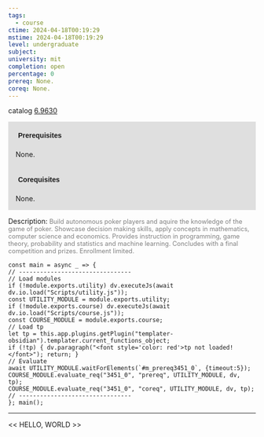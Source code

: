 ```yaml
---
tags:
  - course
ctime: 2024-04-18T00:19:29
mstime: 2024-04-18T00:19:29
level: undergraduate
subject: 
university: mit
completion: open
percentage: 0
prereq: None.
coreq: None.
---
```


catalog [6.9630](http://student.mit.edu/catalog/m6e.html#6.9630)

<span style="display: block; padding: 15px; background-color: rgb(100, 100, 100, 0.2);"><font id="m_prereq3451_0" style="display: block; font-family: Arial, sans-serif; font-weight: bold; padding: 5px">Prerequisites</font><br><span id="prereq3451_0">None.</span></span>
<span style="display: block; padding: 15px; background-color: rgb(100, 100, 100, 0.2);"><font id="m_coreq3451_0" style="display: block; font-family: Arial, sans-serif; font-weight: bold; padding: 5px">Corequisites</font><br><span id="coreq3451_0">None.</span></span>

<font style="">Description:</font>
<font style="color: grey; font-size: 0.8rem;">Build autonomous poker players and aquire the knowledge of the game of poker. Showcase decision making skills, apply concepts in mathematics, computer science and economics. Provides instruction in programming, game theory, probability and statistics and machine learning. Concludes with a final competition and prizes. Enrollment limited.</font>

```dataviewjs
const main = async _ => {
// --------------------------------
// Load modules
if (!module.exports.utility) dv.executeJs(await dv.io.load("Scripts/utility.js"));
const UTILITY_MODULE = module.exports.utility;
if (!module.exports.course) dv.executeJs(await dv.io.load("Scripts/course.js"));
const COURSE_MODULE = module.exports.course;
// Load tp
let tp = this.app.plugins.getPlugin("templater-obsidian").templater.current_functions_object;
if (!tp) { dv.paragraph("<font style='color: red'>tp not loaded!</font>"); return; }
// Evaluate
await UTILITY_MODULE.waitForElements(`#m_prereq3451_0`, {timeout:5});
COURSE_MODULE.evaluate_req("3451_0", "prereq", UTILITY_MODULE, dv, tp);
COURSE_MODULE.evaluate_req("3451_0", "coreq", UTILITY_MODULE, dv, tp);
// --------------------------------
}; main();
```

---

<< HELLO, WORLD >>
